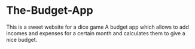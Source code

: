 # The-Budget-App
This is a sweet website for a dice game
A budget app which allows to add incomes and expenses for a certain month and calculates them to give a nice budget.
